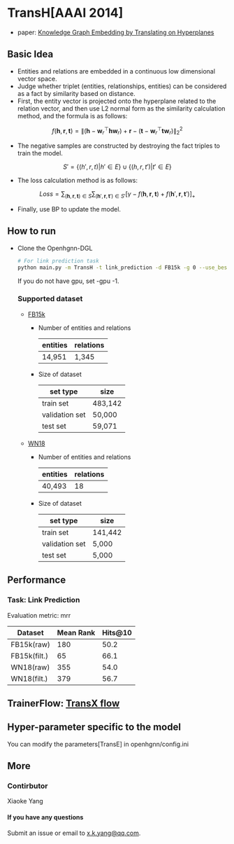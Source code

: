 # TransH[AAAI 2014]

- paper: [Knowledge Graph Embedding by Translating on Hyperplanes](https://ojs.aaai.org/index.php/AAAI/article/view/8870)

## Basic Idea

- Entities and relations are embedded in a continuous low dimensional vector space.
- Judge whether triplet (entities, relationships, entities) can be considered as a fact by similarity based on distance.
- First, the entity vector is projected onto the hyperplane related to the relation vector, and then use L2 normal form as the similarity calculation method, and the formula is as follows:

$$
f(\textbf{h},\textbf{r},\textbf{t}) = \| (\textbf{h}-\textbf{w}_{r}^{\top }\textbf{h}\textbf{w}_{r})+\textbf{r}-(\textbf{t}-\textbf{w}_{r}^{\top }\textbf{t}\textbf{w}_{r})\|_{2}^{2} 
$$

- The negative samples are constructed by destroying the fact triples to train the model. 

$$
    S' = \left \{ (h',r,t) \right |h'\in E \} \cup \left \{ (h,r,t') \right |t'\in E \}
$$

- The loss calculation method is as follows:

$$
    Loss = \sum_{(\textbf{h},\textbf{r},\textbf{t}) \in S}\sum_{(\textbf{h}',\textbf{r},\textbf{t}') \in S'}[\gamma - f(\textbf{h},\textbf{r},\textbf{t}) + f(\textbf{h}',\textbf{r},\textbf{t}')]_{+}
$$

- Finally, use BP to update the model.

## How to run

- Clone the Openhgnn-DGL

  ```bash
  # For link prediction task
  python main.py -m TransH -t link_prediction -d FB15k -g 0 --use_best_config
  ```

  If you do not have gpu, set -gpu -1.

  ### Supported dataset

  - [FB15k](../../dataset/#FB15k)

    - Number of entities and relations

        | entities | relations |
        | -------- | --------- |
        | 14,951   |    1,345  |

    - Size of dataset

        | set type       | size  |
        | -------------- | ----- |
        | train set      | 483,142|
        | validation set | 50,000 |
        | test set       | 59,071 |

  - [WN18](../../dataset/#WN18)

    - Number of entities and relations

        | entities | relations |
        | -------- | --------- |
        | 40,493   |    18     |

    - Size of dataset

        | set type       | size    |
        | -------------- | -----   |
        | train set      | 141,442 |
        | validation set | 5,000   |
        | test set       | 5,000   |

## Performance

### Task: Link Prediction

Evaluation metric: mrr

| Dataset      | Mean Rank | Hits@10 |
|--------------|-----------|---------|
| FB15k(raw)   | 180       | 50.2    |
| FB15k(filt.) | 65        |66.1    |
| WN18(raw)    | 355       | 54.0    |
| WN18(filt.)  | 379       | 56.7    |



## TrainerFlow: [TransX flow](../../trainerflow/#TransX_flow)

## Hyper-parameter specific to the model

You can modify the parameters[TransE] in openhgnn/config.ini

## More

### Contirbutor

Xiaoke Yang

#### If you have any questions

Submit an issue or email to [x.k.yang@qq.com](mailto:x.k.yang@qq.com).
